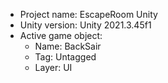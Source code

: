 <!-- UNITY CODE ASSIST INSTRUCTIONS START -->
- Project name: EscapeRoom Unity
- Unity version: Unity 2021.3.45f1
- Active game object:
  - Name: BackSair
  - Tag: Untagged
  - Layer: UI
<!-- UNITY CODE ASSIST INSTRUCTIONS END -->